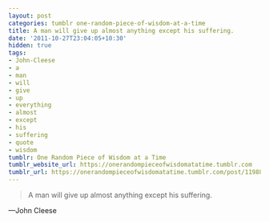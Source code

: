 ```yaml
---
layout: post
categories: tumblr one-random-piece-of-wisdom-at-a-time
title: A man will give up almost anything except his suffering.
date: '2011-10-27T23:04:05+10:30'
hidden: true
tags:
- John-Cleese
- a
- man
- will
- give
- up
- everything
- almost
- except
- his
- suffering
- quote
- wisdom
tumblr: One Random Piece of Wisdom at a Time
tumblr_website_url: https://onerandompieceofwisdomatatime.tumblr.com
tumblr_url: https://onerandompieceofwisdomatatime.tumblr.com/post/11988978609/a-man-will-give-up-almost-anything-except-his
---
```

> A man will give up almost anything except his suffering.

—John Cleese
